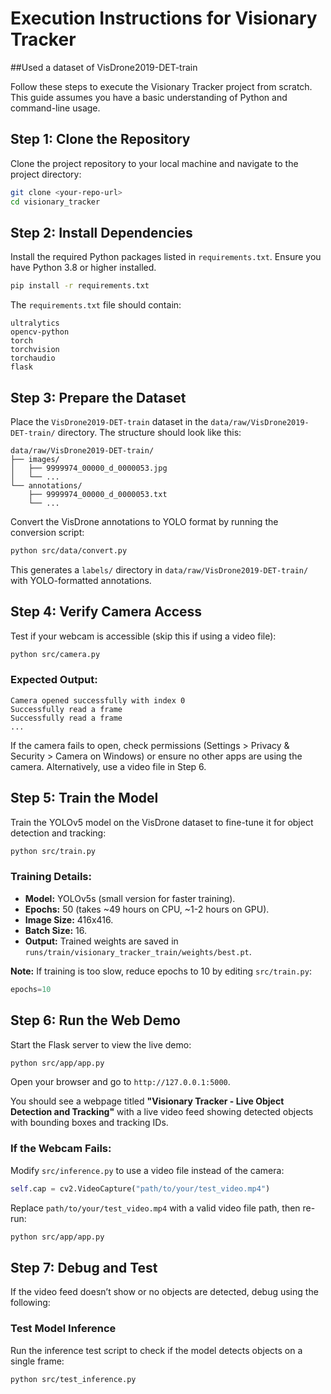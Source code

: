 
# Execution Instructions for Visionary Tracker

##Used a dataset of VisDrone2019-DET-train


Follow these steps to execute the Visionary Tracker project from scratch. This guide assumes you have a basic understanding of Python and command-line usage.

## Step 1: Clone the Repository
Clone the project repository to your local machine and navigate to the project directory:

```bash
git clone <your-repo-url>
cd visionary_tracker
```

## Step 2: Install Dependencies
Install the required Python packages listed in `requirements.txt`. Ensure you have Python 3.8 or higher installed.

```bash
pip install -r requirements.txt
```

The `requirements.txt` file should contain:

```text
ultralytics
opencv-python
torch
torchvision
torchaudio
flask
```

## Step 3: Prepare the Dataset
Place the `VisDrone2019-DET-train` dataset in the `data/raw/VisDrone2019-DET-train/` directory. The structure should look like this:

```
data/raw/VisDrone2019-DET-train/
├── images/
│   ├── 9999974_00000_d_0000053.jpg
│   └── ...
└── annotations/
    ├── 9999974_00000_d_0000053.txt
    └── ...
```

Convert the VisDrone annotations to YOLO format by running the conversion script:

```bash
python src/data/convert.py
```

This generates a `labels/` directory in `data/raw/VisDrone2019-DET-train/` with YOLO-formatted annotations.

## Step 4: Verify Camera Access
Test if your webcam is accessible (skip this if using a video file):

```bash
python src/camera.py
```

### Expected Output:
```
Camera opened successfully with index 0
Successfully read a frame
Successfully read a frame
...
```

If the camera fails to open, check permissions (Settings > Privacy & Security > Camera on Windows) or ensure no other apps are using the camera. Alternatively, use a video file in Step 6.

## Step 5: Train the Model
Train the YOLOv5 model on the VisDrone dataset to fine-tune it for object detection and tracking:

```bash
python src/train.py
```

### Training Details:
- **Model:** YOLOv5s (small version for faster training).
- **Epochs:** 50 (takes ~49 hours on CPU, ~1-2 hours on GPU).
- **Image Size:** 416x416.
- **Batch Size:** 16.
- **Output:** Trained weights are saved in `runs/train/visionary_tracker_train/weights/best.pt`.

**Note:** If training is too slow, reduce epochs to 10 by editing `src/train.py`:

```python
epochs=10
```

## Step 6: Run the Web Demo
Start the Flask server to view the live demo:

```bash
python src/app/app.py
```

Open your browser and go to `http://127.0.0.1:5000`.

You should see a webpage titled **"Visionary Tracker - Live Object Detection and Tracking"** with a live video feed showing detected objects with bounding boxes and tracking IDs.

### If the Webcam Fails:
Modify `src/inference.py` to use a video file instead of the camera:

```python
self.cap = cv2.VideoCapture("path/to/your/test_video.mp4")
```

Replace `path/to/your/test_video.mp4` with a valid video file path, then re-run:

```bash
python src/app/app.py
```

## Step 7: Debug and Test
If the video feed doesn’t show or no objects are detected, debug using the following:

### Test Model Inference
Run the inference test script to check if the model detects objects on a single frame:

```bash
python src/test_inference.py
